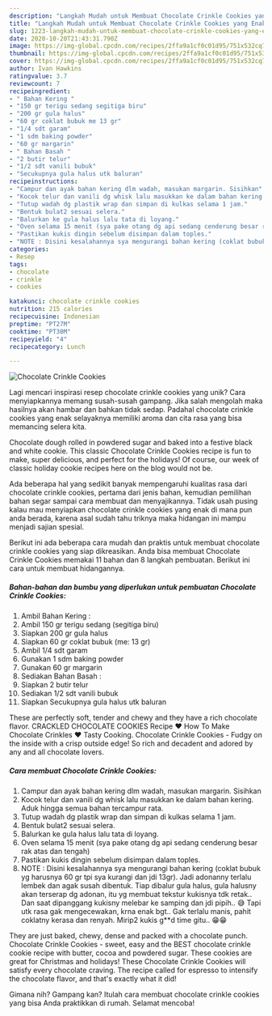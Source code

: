 ```yaml
---
description: "Langkah Mudah untuk Membuat Chocolate Crinkle Cookies yang Enak Banget"
title: "Langkah Mudah untuk Membuat Chocolate Crinkle Cookies yang Enak Banget"
slug: 1223-langkah-mudah-untuk-membuat-chocolate-crinkle-cookies-yang-enak-banget
date: 2020-10-20T21:43:31.790Z
image: https://img-global.cpcdn.com/recipes/2ffa9a1cf0c01d95/751x532cq70/chocolate-crinkle-cookies-foto-resep-utama.jpg
thumbnail: https://img-global.cpcdn.com/recipes/2ffa9a1cf0c01d95/751x532cq70/chocolate-crinkle-cookies-foto-resep-utama.jpg
cover: https://img-global.cpcdn.com/recipes/2ffa9a1cf0c01d95/751x532cq70/chocolate-crinkle-cookies-foto-resep-utama.jpg
author: Ivan Hawkins
ratingvalue: 3.7
reviewcount: 7
recipeingredient:
- " Bahan Kering "
- "150 gr terigu sedang segitiga biru"
- "200 gr gula halus"
- "60 gr coklat bubuk me 13 gr"
- "1/4 sdt garam"
- "1 sdm baking powder"
- "60 gr margarin"
- " Bahan Basah "
- "2 butir telur"
- "1/2 sdt vanili bubuk"
- "Secukupnya gula halus utk baluran"
recipeinstructions:
- "Campur dan ayak bahan kering dlm wadah, masukan margarin. Sisihkan"
- "Kocok telur dan vanili dg whisk lalu masukkan ke dalam bahan kering. Aduk hingga semua bahan tercampur rata."
- "Tutup wadah dg plastik wrap dan simpan di kulkas selama 1 jam."
- "Bentuk bulat2 sesuai selera."
- "Balurkan ke gula halus lalu tata di loyang."
- "Oven selama 15 menit (sya pake otang dg api sedang cenderung besar rak atas dan tengah)"
- "Pastikan kukis dingin sebelum disimpan dalam toples."
- "NOTE : Disini kesalahannya sya mengurangi bahan kering (coklat bubuk yg harusnya 60 gr tpi sya kurangi dan jdi 13gr). Jadi adonanny terlalu lembek dan agak susah dibentuk. Tiap dibalur gula halus, gula halusny akan terserap dg adonan, itu yg membuat tekstur kukisnya tdk retak.. Dan saat dipanggang kukisny melebar ke samping dan jdi pipih.. 😅 Tapi utk rasa gak mengecewakan, krna enak bgt.. Gak terlalu manis, pahit coklatny kerasa dan renyah. Mirip2 kukis g**d time gitu.. 😁😁"
categories:
- Resep
tags:
- chocolate
- crinkle
- cookies

katakunci: chocolate crinkle cookies 
nutrition: 215 calories
recipecuisine: Indonesian
preptime: "PT27M"
cooktime: "PT30M"
recipeyield: "4"
recipecategory: Lunch

---
```



![Chocolate Crinkle Cookies](https://img-global.cpcdn.com/recipes/2ffa9a1cf0c01d95/751x532cq70/chocolate-crinkle-cookies-foto-resep-utama.jpg)

Lagi mencari inspirasi resep chocolate crinkle cookies yang unik? Cara menyiapkannya memang susah-susah gampang. Jika salah mengolah maka hasilnya akan hambar dan bahkan tidak sedap. Padahal chocolate crinkle cookies yang enak selayaknya memiliki aroma dan cita rasa yang bisa memancing selera kita.

Chocolate dough rolled in powdered sugar and baked into a festive black and white cookie. This classic Chocolate Crinkle Cookies recipe is fun to make, super delicious, and perfect for the holidays! Of course, our week of classic holiday cookie recipes here on the blog would not be.

Ada beberapa hal yang sedikit banyak mempengaruhi kualitas rasa dari chocolate crinkle cookies, pertama dari jenis bahan, kemudian pemilihan bahan segar sampai cara membuat dan menyajikannya. Tidak usah pusing kalau mau menyiapkan chocolate crinkle cookies yang enak di mana pun anda berada, karena asal sudah tahu triknya maka hidangan ini mampu menjadi sajian spesial.


Berikut ini ada beberapa cara mudah dan praktis untuk membuat chocolate crinkle cookies yang siap dikreasikan. Anda bisa membuat Chocolate Crinkle Cookies memakai 11 bahan dan 8 langkah pembuatan. Berikut ini cara untuk membuat hidangannya.

<!--inarticleads1-->

##### Bahan-bahan dan bumbu yang diperlukan untuk pembuatan Chocolate Crinkle Cookies:

1. Ambil  Bahan Kering :
1. Ambil 150 gr terigu sedang (segitiga biru)
1. Siapkan 200 gr gula halus
1. Siapkan 60 gr coklat bubuk (me: 13 gr)
1. Ambil 1/4 sdt garam
1. Gunakan 1 sdm baking powder
1. Gunakan 60 gr margarin
1. Sediakan  Bahan Basah :
1. Siapkan 2 butir telur
1. Sediakan 1/2 sdt vanili bubuk
1. Siapkan Secukupnya gula halus utk baluran


These are perfectly soft, tender and chewy and they have a rich chocolate flavor. CRACKLED CHOCOLATE COOKIES Recipe ♥ How To Make Chocolate Crinkles ♥ Tasty Cooking. Chocolate Crinkle Cookies - Fudgy on the inside with a crisp outside edge! So rich and decadent and adored by any and all chocolate lovers. 

<!--inarticleads2-->

##### Cara membuat Chocolate Crinkle Cookies:

1. Campur dan ayak bahan kering dlm wadah, masukan margarin. Sisihkan
1. Kocok telur dan vanili dg whisk lalu masukkan ke dalam bahan kering. Aduk hingga semua bahan tercampur rata.
1. Tutup wadah dg plastik wrap dan simpan di kulkas selama 1 jam.
1. Bentuk bulat2 sesuai selera.
1. Balurkan ke gula halus lalu tata di loyang.
1. Oven selama 15 menit (sya pake otang dg api sedang cenderung besar rak atas dan tengah)
1. Pastikan kukis dingin sebelum disimpan dalam toples.
1. NOTE : Disini kesalahannya sya mengurangi bahan kering (coklat bubuk yg harusnya 60 gr tpi sya kurangi dan jdi 13gr). Jadi adonanny terlalu lembek dan agak susah dibentuk. Tiap dibalur gula halus, gula halusny akan terserap dg adonan, itu yg membuat tekstur kukisnya tdk retak.. Dan saat dipanggang kukisny melebar ke samping dan jdi pipih.. 😅 Tapi utk rasa gak mengecewakan, krna enak bgt.. Gak terlalu manis, pahit coklatny kerasa dan renyah. Mirip2 kukis g**d time gitu.. 😁😁


They are just baked, chewy, dense and packed with a chocolate punch. Chocolate Crinkle Cookies - sweet, easy and the BEST chocolate crinkle cookie recipe with butter, cocoa and powdered sugar. These cookies are great for Christmas and holidays! These Chocolate Crinkle Cookies will satisfy every chocolate craving. The recipe called for espresso to intensify the chocolate flavor, and that&#39;s exactly what it did! 

Gimana nih? Gampang kan? Itulah cara membuat chocolate crinkle cookies yang bisa Anda praktikkan di rumah. Selamat mencoba!
